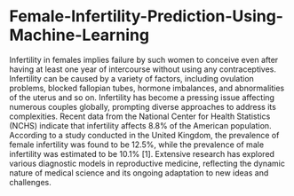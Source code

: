 # Female-Infertility-Prediction-Using-Machine-Learning
Infertility in females implies failure by such women to conceive even after having at least one year of intercourse without using any contraceptives. Infertility can be caused by a variety of factors,  including  ovulation  problems,  blocked  fallopian  tubes,  hormone  imbalances,  and abnormalities  of  the  uterus  and  so  on. Infertility has become a pressing issue affecting numerous couples globally, prompting diverse approaches to address its complexities. Recent data from the National Center for Health Statistics (NCHS) indicate that infertility affects 8.8% of the American population. According to a study conducted in the United Kingdom, the prevalence of female infertility was found to be  12.5%,  while  the  prevalence  of  male  infertility  was  estimated  to  be  10.1% [1]. Extensive research  has  explored  various  diagnostic  models  in  reproductive  medicine,  reflecting  the dynamic nature of medical science and its ongoing adaptation to new ideas and challenges.
